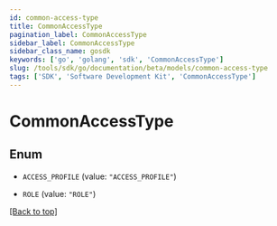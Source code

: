 ```yaml
---
id: common-access-type
title: CommonAccessType
pagination_label: CommonAccessType
sidebar_label: CommonAccessType
sidebar_class_name: gosdk
keywords: ['go', 'golang', 'sdk', 'CommonAccessType'] 
slug: /tools/sdk/go/documentation/beta/models/common-access-type
tags: ['SDK', 'Software Development Kit', 'CommonAccessType']
---
```


# CommonAccessType

## Enum


* `ACCESS_PROFILE` (value: `"ACCESS_PROFILE"`)

* `ROLE` (value: `"ROLE"`)


[[Back to top]](#) 



